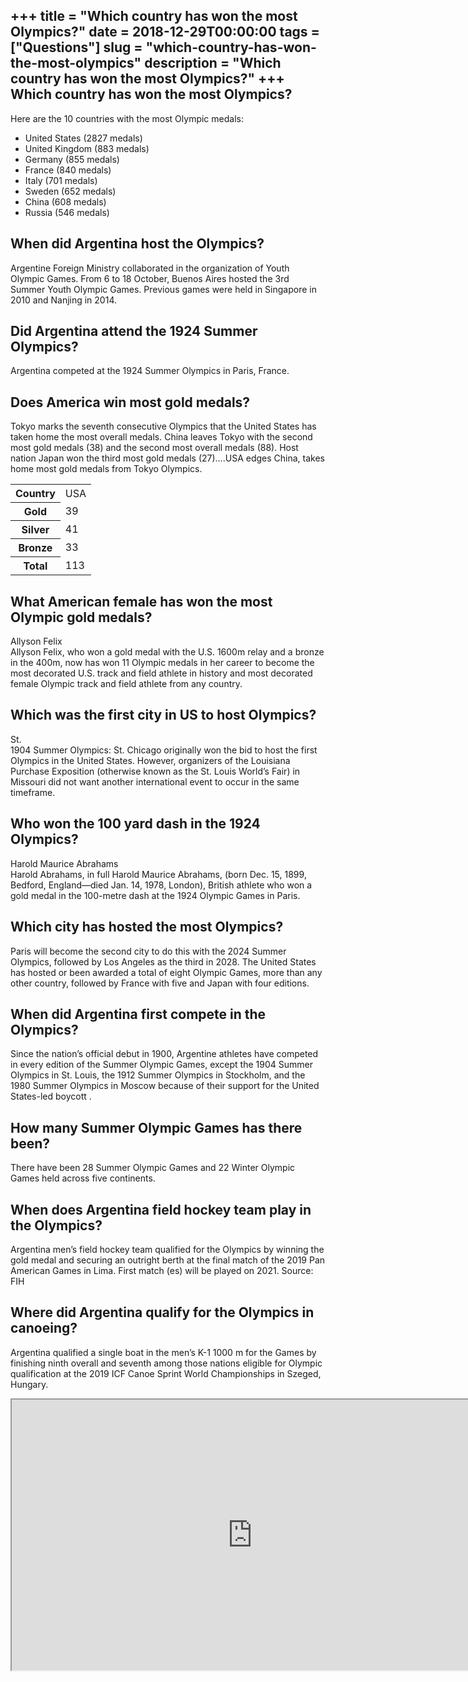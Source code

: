 +++
title = "Which country has won the most Olympics?"
date = 2018-12-29T00:00:00
tags = ["Questions"]
slug = "which-country-has-won-the-most-olympics"
description = "Which country has won the most Olympics?"
+++
Which country has won the most Olympics?
----------------------------------------

Here are the 10 countries with the most Olympic medals:

- United States (2827 medals)
- United Kingdom (883 medals)
- Germany (855 medals)
- France (840 medals)
- Italy (701 medals)
- Sweden (652 medals)
- China (608 medals)
- Russia (546 medals)

When did Argentina host the Olympics?
-------------------------------------

Argentine Foreign Ministry collaborated in the organization of Youth Olympic Games. From 6 to 18 October, Buenos Aires hosted the 3rd Summer Youth Olympic Games. Previous games were held in Singapore in 2010 and Nanjing in 2014.

Did Argentina attend the 1924 Summer Olympics?
----------------------------------------------

Argentina competed at the 1924 Summer Olympics in Paris, France.

Does America win most gold medals?
----------------------------------

Tokyo marks the seventh consecutive Olympics that the United States has taken home the most overall medals. China leaves Tokyo with the second most gold medals (38) and the second most overall medals (88). Host nation Japan won the third most gold medals (27)….USA edges China, takes home most gold medals from Tokyo Olympics.

<table><tr><th>Country</th><td>USA</td></tr><tr><th>Gold</th><td>39</td></tr><tr><th>Silver</th><td>41</td></tr><tr><th>Bronze</th><td>33</td></tr><tr><th>Total</th><td>113</td></tr></table>

What American female has won the most Olympic gold medals?
----------------------------------------------------------

Allyson Felix  
Allyson Felix, who won a gold medal with the U.S. 1600m relay and a bronze in the 400m, now has won 11 Olympic medals in her career to become the most decorated U.S. track and field athlete in history and most decorated female Olympic track and field athlete from any country.

Which was the first city in US to host Olympics?
------------------------------------------------

St.  
1904 Summer Olympics: St. Chicago originally won the bid to host the first Olympics in the United States. However, organizers of the Louisiana Purchase Exposition (otherwise known as the St. Louis World’s Fair) in Missouri did not want another international event to occur in the same timeframe.

Who won the 100 yard dash in the 1924 Olympics?
-----------------------------------------------

Harold Maurice Abrahams  
Harold Abrahams, in full Harold Maurice Abrahams, (born Dec. 15, 1899, Bedford, England—died Jan. 14, 1978, London), British athlete who won a gold medal in the 100-metre dash at the 1924 Olympic Games in Paris.

Which city has hosted the most Olympics?
----------------------------------------

Paris will become the second city to do this with the 2024 Summer Olympics, followed by Los Angeles as the third in 2028. The United States has hosted or been awarded a total of eight Olympic Games, more than any other country, followed by France with five and Japan with four editions.

When did Argentina first compete in the Olympics?
-------------------------------------------------

Since the nation’s official debut in 1900, Argentine athletes have competed in every edition of the Summer Olympic Games, except the 1904 Summer Olympics in St. Louis, the 1912 Summer Olympics in Stockholm, and the 1980 Summer Olympics in Moscow because of their support for the United States-led boycott .

How many Summer Olympic Games has there been?
---------------------------------------------

There have been 28 Summer Olympic Games and 22 Winter Olympic Games held across five continents.

When does Argentina field hockey team play in the Olympics?
-----------------------------------------------------------

Argentina men’s field hockey team qualified for the Olympics by winning the gold medal and securing an outright berth at the final match of the 2019 Pan American Games in Lima. First match (es) will be played on 2021. Source: FIH

Where did Argentina qualify for the Olympics in canoeing?
---------------------------------------------------------

Argentina qualified a single boat in the men’s K-1 1000 m for the Games by finishing ninth overall and seventh among those nations eligible for Olympic qualification at the 2019 ICF Canoe Sprint World Championships in Szeged, Hungary.

<iframe allow="accelerometer; autoplay; clipboard-write; encrypted-media; gyroscope; picture-in-picture" allowfullscreen="" class="__youtube_prefs__  epyt-is-override  no-lazyload" data-no-lazy="1" data-origheight="433" data-origwidth="770" data-skipgform_ajax_framebjll="" height="433" id="_ytid_36865" loading="lazy" src="https://www.youtube.com/embed/HFSzpIpvPGQ?enablejsapi=1&autoplay=0&cc_load_policy=0&cc_lang_pref=&iv_load_policy=1&loop=0&modestbranding=0&rel=1&fs=1&playsinline=0&autohide=2&theme=dark&color=red&controls=1&" title="YouTube player" width="770"></iframe>